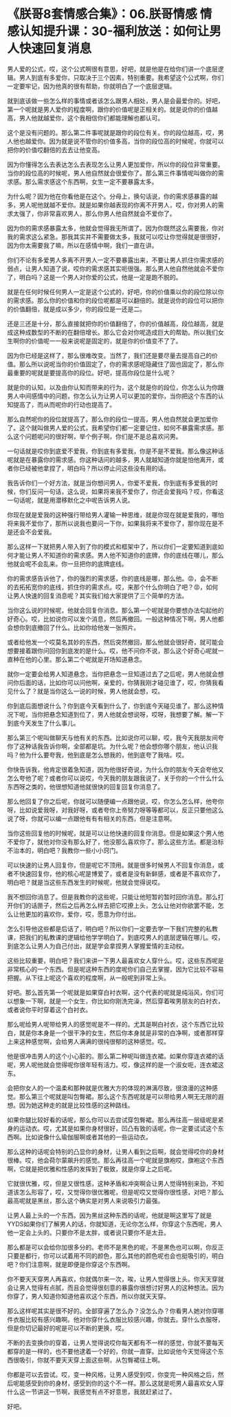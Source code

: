 # 《朕哥8套情感合集》：06.朕哥情感 情感认知提升课：30-福利放送：如何让男人快速回复消息

男人爱的公式，哎，这个公式啊很有意思，好吧，就是他是在给你们讲一个底层逻辑。男人到底有多爱你，只取决于三个因素，特别重要。我希望这个公式啊，你们一定要牢记，因为他真的很有帮助，你就明白了一个底层逻辑。

就到底该做一些怎么样的事情或者该怎么跟男人相处，男人是会最爱你的。好吧，第一个呢就是男人爱你的程度啊，跟你的价值呢是正相关的。就是说你的价值越高，男人他就越爱你，这个我相信你们都能理解也都认可。

这个是没有问题的。那么第二件事呢就是跟你的段位有关。你的段位越高，哎，男人他也越爱你。因为就是说不管你的价值多高，当你的段位高的时候呢，你就可以把你的价值哎翻倍的去去让他变高。

因为你懂得怎么去表达怎么去表现怎么让男人更加爱你，所以你的段位非常重要。当你的段位高的时候呢，男人他自然就会很爱你了。那么第三件事情呢叫做你的需求感。那么需求感这个东西啊，女生一定不要暴露太多。

为什么呢？因为他在你看他是在这个。分母上，换句话说，你的需求感暴露的越多，男人呢他就越不爱你。就是如果你越表现的你离不开男人，哎，你对男人的需求太强了，你非常喜欢男人，那么你男人他自然就会不爱你了。

因为你的需求感暴露太多，他就会觉得我无所谓了。因为你既然这么需要我，你对我的需求这么紧急。那我其实并不需要做太多，我就可以哎让你觉得就是很很好，因为你太需要我了嘛，所以在感情中啊，我们一直在讲。

你们不论有多爱男人多离不开男人一定不要暴露出来，不要让男人抓住你需求感的弱点，让男人知道了说，哎你的需求感其实呃很强。那么男人他自然他就会不爱你了，明白吗？这是一个男人对你爱的公式，他是一定是跑不脱的。

就是在任何时候任何男人一定是这个公式的，好吧，你的价值乘以你的段位除以你的需求感。那么你的价值和你的段位呢都是可以翻倍的。就是说你的段位可以把你的价值翻倍，就是成以多少，你的段位是一还是二。

还是三还是十分，那么直接就把你的价值翻倍了，你的价值越高，段位越高，就是成这种成数型的不断的在翻倍增长。那么它会对你呢造成巨大的帮助。所以我们女生啊你的价值呢一一般来说呢是固定的，就是你的价值变不了了。

因为你已经是这样了，那么很难改变。当然了，我们还是要尽量去提高自己的价值。那么所以说呢当你的价值固定了，你的需求感呢隐藏住了固也固定了，那么你最重要的呢就是要提高你的段位。好吧，提高你段位是什么呢？

就是你的认知，以及由你认知而带来的行为，这个就是你的段位，你怎么认为你跟男人中间感情中的问题，你怎么认为让男人可以更加的爱你，当你把这个东西的认知提高了，而从而呢你的行动也提高了。

那么自然呢你的段位就提高了。那么你的段位一提高，男人他自然就会更加爱你了。这个就叫做男人爱的公式，我希望你们都一定要记住，如何不暴露需求感。那么这个问题呢问的很好啊，举个例子啊，你们是不是总喜欢问男。

一句话就是哎你到底爱不爱我，你到底有多爱我，你是不是不爱我。那么像这种话呢就是在暴露你的需求感。你这种话问的越多，男人就越知道你就是怕他离开，或者你已经被他拿捏了，明白吗？所以停止问这些没有用的话。

我告诉你们一个好方法，就是当你想问男人，你爱不爱我，你到底有多爱我的时候，你们反问一句话，这么说，如果将来我不爱你了，你还会爱我吗？哎，你看这一句话呢，就是用潜移默化之中呢告诉男人说。

你现在就是爱我的这种强行带给男人灌输一种思维，就是你现在就是爱我的，哪怕将来我不爱你了，那所以说我也要问一下你，如果我将来不爱你了，那你现在是不是还会不会爱我。

那么这样一下就把男人带入到了你的模式和框架中了，所以你们一定要知道到底如何才能让男人不知道你的需求感。男人他不知道你的底牌，你的底线在哪儿，那么他就会呢不会乱来。你一旦把你的底牌底线。

你的需求感告诉他了，你的强烈的需求感，你的底线是哪，那么他。😡，会不断的去拓拓宽你的底线，抓住你的需求点。哎，来那个什么你明白了吧？😡，如何让男人快速的回复消息呢？其实我们给大家提供了三个简单的方法。

当你这么说的时候呢，他就会回复你消息。那么第一个呢就是你要想办法勾起他的好奇心。哎，比如说你可以发个消息，然后再撤回。一般这种情况下啊，男人他都会想你到底撤回了什么。比如你给他发一张照片。

或者给他发一个哎莫名其妙的东西，然后突然撤回，那么他就会很好奇，就可能会想要接着跟你问回你到底发的是什么。哎，他不问你不说，那么这个好奇心呢就一直种在他的心里。那么第二个呢就是开场知道悬念。

就你一定要会给男人知道悬念，当你把悬念一旦知道过去了之后呢，男人他就会想问你后面的话，比如你可以问他啊，亲爱的，你猜我刚才碰见谁了，哎，你猜我看见什么了？就是当你这么一说的时候，男人他就会想，哎。

你到底后面想说什么？你到底今天看到什么了，你到底今天碰见谁了。那么这种情况下呢，当你把悬念知道到位了，男人他就会想说呀，哎呀，我想要了解。解一下到底今天发生了什么事儿。

那么第三个呢叫做聊天与他有关的东西。比如说你可以聊，哎，我今天我朋友间夸你了这种话我告诉你啊，全部都是坑。为什么呢？他会想你哪个朋友，他认识我吗？他为什么要夸我，他到底是怎么想我的，他到底夸了我啥。哎。

你快告诉我，他肯定很着急知道，因为他很好奇说，为什么你的朋友今天会夸他又怎么夸他了呢？或者你可以说哎，今天我的朋友跟我说了，关于你的一个什么什么东西呀之类的，他很想知道他就很快的回复回复你消息了。

那么他回复了你之后呢，你就可以随便编一点跟他说，哎，你怎么怎么样，他夸你呀，比如说爱我呀，对我好呀，或者夸你上帝努力呀等等都可以，反正只要他这么说了呀，你就可以编一点跟他有有有相关的东西，但是注意啊。

当你这些回复他的时候呢，就是可以让他快速的回复你消息。但是如果这个男人他不爱你了，就他对你没有那么好了，他没那么喜欢你了。那么这些方法。都是治标不治本的，明白吧？我教你一些小小窍门。

可以快速的让男人回复你，但是呢它不顶用。就是很多时候男人不回复你消息，或者不快速回复你，他的核心呢是博爱了，或者是没有新鲜感，或者是不喜欢你了，明白吧？就是当这些东西发生的时候呢，他就会觉得说哎。

我不想回你消息了。但是我教你的这些呢，只能让他短暂的暂时回你消息。那么打开你们的话匣子，然后之后再怎么样去把它哎撩上头，怎么让他对你欲罢不能，怎么让他更加的喜欢你，爱你，哎，愿意为你付出。

怎么引导他这些都是后话了，明白吧？所以你们一定要去学一下我们完整的私教课，把我们的私教课的逻辑给他学学明白了。到底哎男人的底层逻辑在哪儿。哎，到底怎么让男人为自己付出，就是学会拿捏男人掌握爱情的主动权。

这些比较重要，明白吧？我们来讲一下男人最喜欢女人穿什么。哎，这些东西呢是非常核心的一个东西。但是呢这种东西的度呢你们自己去掌握，因为它比较不容易把握。从下往上呢这个喜欢的程度啊，从一般呢到非常上头。

好吧。那么首先第一个呢就是如果穿白衬衣啊，这个代表的呢就是纯浴风，你们可以想象一下啊，就是一个女生，你比如你刚洗完澡，然后穿着唉男朋友的白衬衣，或者说你平时穿着这个白衬衣。

那么呢给男人呢带给男人的感觉呢是不一样的。尤其是啊白衬衣，这个东西它比较白，就是你本身是一个很干净的女生，然后你本身就是非常的白净啊，或者那样穿上来这种感觉啊，会给男人满满的很纯很郁的这种感觉。哎。

他是很冲击男人的这个小心脏的。那么第二种呢叫做连衣裙。如果你穿连衣裙的话呢，男人呢他就会觉得呢你很年轻有活力。哎，像这样的是一个淑女呃，连衣裙这东。

会把你女人的一个温柔和那种就是优雅大方的体现的淋漓尽致，很浪漫的这种感觉。那么第三个呢就是叫包臀裙。那么这个东西呢就是可以带给男人啊无无限的遐想。因为她这种走的就是比较性感的这种路线。

如果你腿比较好看的话呢，那么你可以去尝试穿包臀裙。那么再往高一层级呢是紧身的运动衣。哎，尤其是如果你身材很好，凹凸有致的话呢，你一定要试试这个东西啊。比如说像什么瑜伽服啊或者其他的一些运动衣。

那么这种的话呢会特别的凸显你的身材，让男人看到之后啊，就会觉得哎你的身材很棒。哎，他会荷尔蒙飙升的感觉。那么再往高一个呢就是旗袍哎，旗袍这个东西啊，它就是把优雅和性感的发挥到了极致，就是你穿上之后呢。

它就很优雅，哎，但是又很性感，这种矛盾和冲突啊会让男人觉得特别来劲，不知道该怎么形容了，哎，又觉得你很优雅呢，但是呢哎又觉得你很性感，对吧？那么最高呢就是黑丝，那么这个确实是对男人来说吸引力最强。

让男人最上头的一个东西。因为黑丝这种东西的话呢，他就是啊这里写了就是YYDS如果你们了解男人的话，你就知道，无论你怎么样，你穿这个东西呢，男人他一定会上头的。只要你不是太胖，或者说只要你不是太丑。

那么都是可以会给你加很多分的。老师不是黑色的呢，不是黑色也可以啊，你反正只要是都行，你可以试着用不同的颜色，那么其他的颜色呢也会也挺吸引的，明白吧？你们注意啊，就是即便是你穿这个东西啊。

你不要天天穿男人再喜欢，你就偶尔来一次，唉，让男人觉得很上头。你天天穿就会让男人觉得有点腻，而且会觉得很刻意的暴露你很想讨好男人的这种想法。因为你穿了，男人知道你知道他喜欢这个东西，所以你就天天穿。

那么这样呢其实是很不好的。全部穿遍了怎么办？没怎么办？你看男人她对你穿哪件衣服比较有感兴趣啊。他对你穿什么衣服比较感兴趣，你就去。穿什么衣服呀，但是你切记最好的呢是可以不断的更换，哎。

不断的去变换你的穿着，让男人觉得说哎你每天都有不一样的感觉，你就不要每天都穿的是一样的，也不要他逮着一个好的，你就一直穿。比如说他今天觉得这个东西很吸引，你就不要天天穿上面这些啊，从包臀裙往上啊。

你都是可以去尝试。哎，变一种风格，让男人感受到哎，你变完一种风格之后，然后呢能感受到你的身材，感受到你的这个不一样。那么这就是呃男人最喜欢女人穿什么这一节讲这一节啊，我感觉有点不好意思，我就赶紧过了。

好吧。